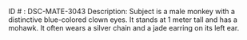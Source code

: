 ID # : DSC-MATE-3043
Description: Subject is a male monkey with a distinctive blue-colored clown eyes. It stands at 1 meter tall and has a mohawk. It often wears a silver chain and a jade earring on its left ear.